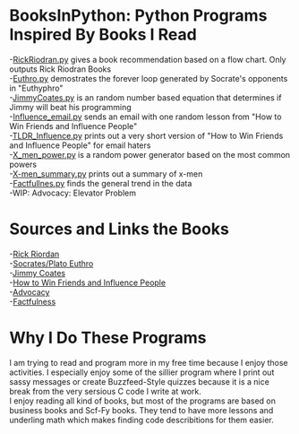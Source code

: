 # BooksInPython: Python Programs Inspired By Books I Read  
-[RickRiodran.py](https://github.com/hal00alex/BooksInPython/blob/master/RickRiodran.py) gives a book recommendation based on a flow chart. Only outputs Rick Riodran Books  
-[Euthro.py](https://github.com/hal00alex/BooksInPython/blob/master/Euthro.py) demostrates the forever loop generated by Socrate's opponents in "Euthyphro"  
-[JimmyCoates.py](https://github.com/hal00alex/BooksInPython/blob/master/JimmyCoates.py) is an random number based equation that determines if Jimmy will beat his programming  
-[Influence_email.py](https://github.com/hal00alex/BooksInPython/blob/master/Influence_email.py) sends an email with one random lesson from "How to Win Friends and Influence People"  
-[TLDR_Influence.py](https://github.com/hal00alex/BooksInPython/blob/master/TLDR_Influence.py) prints out a very short version of "How to Win Friends and Influence People" for email haters  
-[X_men_power.py](https://github.com/hal00alex/BooksInPython/blob/master/X_men_power.py) is a random power generator based on the most common powers  
-[X-men_summary.py](https://github.com/hal00alex/BooksInPython/blob/master/x_men_summary.py) prints out a summary of x-men  
-[Factfullnes.py](https://github.com/hal00alex/BooksInPython/blob/master/Factfulness.py) finds the general trend in the data   
-WIP: Advocacy: Elevator Problem  


# Sources and Links the Books  
-[Rick Riordan](https://en.wikipedia.org/wiki/Rick_Riordan)  
-[Socrates/Plato Euthro](https://en.wikipedia.org/wiki/Euthyphro)  
-[Jimmy Coates](https://en.wikipedia.org/wiki/Jimmy_Coates)  
-[How to Win Friends and Influence People](https://en.wikipedia.org/wiki/How_to_Win_Friends_and_Influence_People)  
-[Advocacy](https://yalebooks.yale.edu/book/9780300188134/advocacy)  
-[Factfulness](https://en.wikipedia.org/wiki/Factfulness:_Ten_Reasons_We%27re_Wrong_About_the_World--and_Why_Things_Are_Better_Than_You_Think)   

# Why I Do These Programs  
I am trying to read and program more in my free time because I enjoy those activities. I especially enjoy some of the sillier program where I print out sassy messages or create Buzzfeed-Style quizzes because it is a nice break from the very sersious C code I write at work.  
I enjoy reading all kind of books, but most of the programs are based on business books and Scf-Fy books. They tend to have more lessons and underling math which makes finding code describitions for them easier. 
